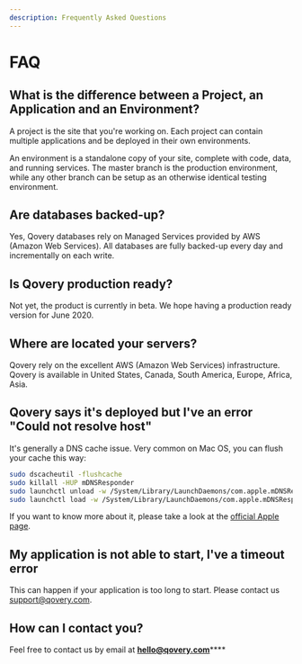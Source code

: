 ```yaml
---
description: Frequently Asked Questions
---
```


# FAQ

## What is the difference between a Project, an Application and an Environment?

A project is the site that you're working on. Each project can contain multiple applications and be deployed in their own environments.

An environment is a standalone copy of your site, complete with code, data, and running services. The master branch is the production environment, while any other branch can be setup as an otherwise identical testing environment. 

## Are databases backed-up?

Yes, Qovery databases rely on Managed Services provided by AWS \(Amazon Web Services\). All databases are fully backed-up every day and incrementally on each write.

## Is Qovery production ready?

Not yet, the product is currently in beta. We hope having a production ready version for June 2020.

## Where are located your servers?

Qovery rely on the excellent AWS \(Amazon Web Services\) infrastructure. Qovery is available in United States, Canada, South America, Europe, Africa, Asia. 

## Qovery says it's deployed but I've an error "Could not resolve host"

It's generally a DNS cache issue. Very common on Mac OS, you can flush your cache this way:

```bash
sudo dscacheutil -flushcache
sudo killall -HUP mDNSResponder
sudo launchctl unload -w /System/Library/LaunchDaemons/com.apple.mDNSResponder.plist
sudo launchctl load -w /System/Library/LaunchDaemons/com.apple.mDNSResponder.plist
```

If you want to know more about it, please take a look at the [official Apple page](https://support.apple.com/en-us/HT202516). 

## My application is not able to start, I've a timeout error

This can happen if your application is too long to start. Please contact us [support@qovery.com](mailto:support@qovery.com).

## How can I contact you?

Feel free to contact us by email at [**hello@qovery.com**](mailto:hello@qovery.com)\*\*\*\*

